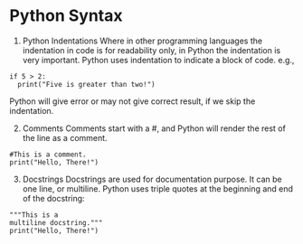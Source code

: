 # Python Syntax

1) Python Indentations
Where in other programming languages the indentation in code is for readability only, in Python the indentation is very important.
Python uses indentation to indicate a block of code. e.g.,
~~~
if 5 > 2:
  print("Five is greater than two!")
~~~
  
Python will give error or may not give correct result, if we skip the indentation.

2) Comments
Comments start with a #, and Python will render the rest of the line as a comment.
~~~
#This is a comment.
print("Hello, There!")
~~~

3) Docstrings
Docstrings are used for documentation purpose. It can be one line, or multiline. Python uses triple quotes at the beginning and end of the docstring:
~~~
"""This is a 
multiline docstring."""
print("Hello, There!")
~~~